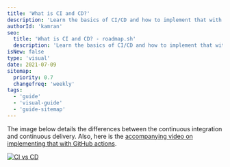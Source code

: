```yaml
---
title: 'What is CI and CD?'
description: 'Learn the basics of CI/CD and how to implement that with GitHub Actions.'
authorId: 'kamran'
seo:
  title: 'What is CI and CD? - roadmap.sh'
  description: 'Learn the basics of CI/CD and how to implement that with GitHub Actions.'
isNew: false
type: 'visual'
date: 2021-07-09
sitemap:
  priority: 0.7
  changefreq: 'weekly'
tags:
  - 'guide'
  - 'visual-guide'
  - 'guide-sitemap'
---
```


The image below details the differences between the continuous integration and continuous delivery. Also, here is the [accompanying video on implementing that with GitHub actions](https://www.youtube.com/watch?v=nyKZTKQS_EQ).

[![CI vs CD](/guides/ci-cd.png)](/guides/ci-cd.png)
